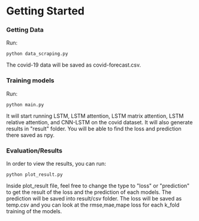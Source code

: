 # Getting Started

### Getting Data
Run:

```
python data_scraping.py
```

The covid-19 data will be saved as covid-forecast.csv.

### Training models
Run:

```
python main.py
```

It will start running LSTM, LSTM attention, LSTM matrix attention, LSTM relative attention, and CNN-LSTM on the covid dataset.
It will also generate results in "result" folder. You will be able to find the loss and prediction there saved as npy.

### Evaluation/Results

In order to view the results, you can run:

```
python plot_result.py
```

Inside plot_result file, feel free to change the type to "loss" or "prediction" to get the result of the loss and the prediction of each models. 
The prediction will be saved into result/csv folder. The loss will be saved as temp.csv and you can look at the 
rmse,mae,mape loss for each k_fold training of the models.
